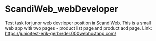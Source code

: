 # ScandiWeb_webDeveloper
Test task for junor web developer position in ScandiWeb.
This is a small web app with two pages - product list page and product add page.
Link: https://juniortest-erik-gerbreder.000webhostapp.com/

